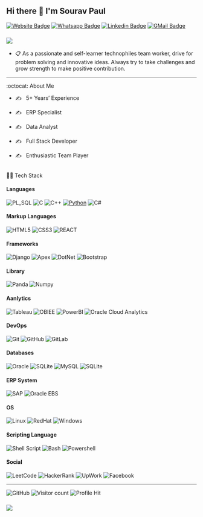 ## Hi there :wave:	 I'm Sourav Paul

  [![Website Badge](https://img.shields.io/badge/Website-3b5998?style=flat-square&logo=google-chrome&logoColor=white)](https://souravrrp.github.io/)
  [![Whatsapp Badge](https://img.shields.io/badge/WhatsApp-25D366?style=flat-square&logo=whatsapp&logoColor=white)](https://wa.me/01749797777)
  [![Linkedin Badge](https://img.shields.io/badge/-LinkedIn-0e76a8?style=flat-square&logo=Linkedin&logoColor=white)](https://www.linkedin.com/in/souravrrp/)
  [![GMail Badge](https://img.shields.io/badge/Gmail-D14836?style=flat-square&logo=gmail&logoColor=white)](mailto:souravpaulcse@gmail.com)
<h3>
  <a href="https://github.com/souravrrp/souravrrp/blob/main/Sourav%20Paul%20%40Singer%20BD%20Ltd.pdf"><img src="https://img.shields.io/badge/Resume-000000?style=flat-square&logo=notion&logoColor=white"/></a>
</h3>
  
- :clipboard: As a passionate and self-learner technophiles team worker, drive for problem solving and innovative ideas. Always try to take challenges and grow strength to make positive contribution.
<hr>

 :octocat: About Me

- :writing_hand:	 &nbsp; 5+ Years’ Experience

- :writing_hand:	 &nbsp; ERP Specialist

- :writing_hand:	 &nbsp; Data Analyst 

- :writing_hand:	 &nbsp; Full Stack Developer

- :writing_hand:	 &nbsp; Enthusiastic Team Player


##
:man_technologist: Tech Stack


#### Languages
![PL_SQL](https://img.shields.io/badge/PLSQL-F80000?style=flat-square&logo=oracle&logoColor=black)
![C](https://img.shields.io/badge/C-00599C?style=flat-square&logo=c&logoColor=white)
![C++](https://img.shields.io/badge/c++-%2300599C.svg?style=flat-square&logo=c%2B%2B&logoColor=white)
[![Python](https://img.shields.io/badge/Python-FFD43B?style=flat-square&logo=python&logoColor=blue)](https://www.python.org/)
![C#](https://img.shields.io/badge/C%23-239120?style=flat-square&logo=c-sharp&logoColor=white)

#### Markup Languages
![HTML5](https://img.shields.io/badge/html5-%23E34F26.svg?style=flat-square&logo=html5&logoColor=white)
![CSS3](https://img.shields.io/badge/css3-%231572B6.svg?style=flat-square&logo=css3&logoColor=white)
![REACT](https://img.shields.io/badge/React-20232A?style=flat-square&logo=react&logoColor=61DAFB)

#### Frameworks
![Django](https://img.shields.io/badge/Django-092E20?style=flat-square&logo=django&logoColor=green)
![Apex](https://img.shields.io/badge/apex-ff1709?style=flat-square&logo=angular&logoColor=white)
![DotNet](https://img.shields.io/badge/.NET-512BD4?style=flat-square&logo=dotnet&logoColor=white)
![Bootstrap](https://img.shields.io/badge/Bootstrap-563D7C?style=flat-square&logo=bootstrap&logoColor=white)

#### Library
![Panda](https://img.shields.io/badge/Pandas-2C2D72?style=flat-square&logo=pandas&logoColor=white)
![Numpy](https://img.shields.io/badge/Numpy-777BB4?style=flat-square&logo=numpy&logoColor=white)

#### Aanlytics
![Tableau](https://img.shields.io/badge/Tableau-E97627?style=flat-square&logo=Tableau&logoColor=white)
![OBIEE](https://img.shields.io/badge/OBIEE-0078D7?style=flat-square&logo=Cloudflare&logoColor=white)
![PowerBI](https://img.shields.io/badge/PowerBI-F2C811?style=flat-square&logo=Power%20BI&logoColor=white)
![Oracle Cloud Analytics](https://img.shields.io/badge/Oracle_Cloud_Analytics-F80000?style=flat-square&logo=iCloud&logoColor=white)

#### DevOps
![Git](https://img.shields.io/badge/GIT-E44C30?style=flat-square&logo=git&logoColor=white)
![GitHub](https://img.shields.io/badge/GitHub-100000?style=flat-square&logo=github&logoColor=white)
![GitLab](https://img.shields.io/badge/GitLab-330F63?style=flat-square&logo=gitlab&logoColor=white)

#### Databases
![Oracle](https://img.shields.io/badge/Oracle-F80000?style=flat-square&logo=oracle&logoColor=white)
![SQLite](https://img.shields.io/badge/Microsoft%20SQL%20Server-CC2927?style=flat-square&logo=microsoft%20sql%20server&logoColor=white)
![MySQL](https://img.shields.io/badge/mysql-%2300f.svg?style=flat-square&logo=mysql&logoColor=white)
![SQLite](https://img.shields.io/badge/sqlite-%2307405e.svg?style=flat-square&logo=sqlite&logoColor=white)

#### ERP System
![SAP](https://img.shields.io/badge/SAP-0FAAFF?style=flat-square&logo=sap&logoColor=white)
![Oracle EBS](https://img.shields.io/badge/Oracle_EBS-557C94?style=flat-square&logo=oracle&logoColor=black)

#### OS
![Linux](https://img.shields.io/badge/Linux-FCC624?style=flat-square&logo=linux&logoColor=black)
![RedHat](https://img.shields.io/badge/Red%20Hat-EE0000?style=flat-square&logo=redhat&logoColor=white)
![Windows](https://img.shields.io/badge/Windows-0078D6?style=flat-square&logo=windows&logoColor=white)

#### Scripting Language
![Shell Script](https://img.shields.io/badge/Shell_Script-121011?style=flat-square&logo=gnu-bash&logoColor=white)
![Bash](https://img.shields.io/badge/GNU%20Bash-4EAA25?style=flat-square&logo=GNU%20Bash&logoColor=white)
![Powershell](https://img.shields.io/badge/powershell-5391FE?style=flat-square&logo=powershell&logoColor=white)


<!--##-->
<!--&nbsp;&nbsp;&nbsp;&nbsp;&nbsp;[![Sourav's top languages](https://github-readme-stats.vercel.app/api/top-langs/?username=souravrrp&theme=lightgrey)](https://github.com/souravrrp)-->
<!--&nbsp; &nbsp;&nbsp;[![Sourav's github streak](https://github-readme-streak-stats.herokuapp.com/?user=souravrrp&theme=yellowgreen)](https://github.com/souravrrp)-->


<!--##-->
#### Social 
![LeetCode](https://img.shields.io/badge/-LeetCode-FFA116?style=flat-square&logo=LeetCode&logoColor=black)
![HackerRank](https://img.shields.io/badge/-Hackerrank-2EC866?style=flat-square&logo=HackerRank&logoColor=white)
![UpWork](https://img.shields.io/badge/UpWork-6FDA44?style=flat-square&logo=Upwork&logoColor=white)
![Facebook](https://img.shields.io/badge/Facebook-1877F2?style=flat-square&logo=facebook&logoColor=white)

<hr>

![GitHub](https://img.shields.io/github/followers/souravrrp?style=social)
![Visitor count](https://visitor-badge.laobi.icu/badge?page_id=souravrrp.souravrrp)
![Profile Hit](https://hits.seeyoufarm.com/api/count/incr/badge.svg?url=https%3A%2F%2Fgithub.com%2F{souravrrp}1212%2Fhit-counter)


<h3>
  <a href="https://github.com/souravrrp/souravrrp/blob/main/Sourav%20Paul%20%40Singer%20BD%20Ltd.pdf"><img src="https://img.shields.io/badge/Resume-Download%20resume%20here-orange"/></a>
 </h3>
